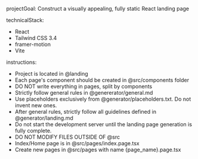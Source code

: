 projectGoal:
Construct a visually appealing, fully static React landing page

technicalStack:

- React
- Tailwind CSS 3.4
- framer-motion
- Vite

instructions:

- Project is located in @landing
- Each page's component should be created in @src/components folder
- DO NOT write everything in pages, split by components
- Strictly follow general rules in @genererator/general.md
- Use placeholders exclusively from @generator/placeholders.txt. Do not invent new ones.
- After general rules, strictly follow all guidelines defined in @generator/landing.md
- Do not start the development server until the landing page generation is fully complete.
- DO NOT MODIFY FILES OUTSIDE OF @src
- Index/Home page is in @src/pages/index.page.tsx
- Create new pages in @src/pages with name {page_name}.page.tsx
